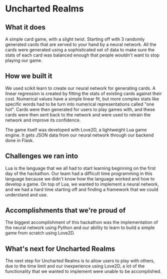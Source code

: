 # Uncharted Realms
## What it does
A simple card game, with a slight twist. Starting off with 3 randomly generated cards that are served to your hand by a neural network. All the cards were generated using a sophisticated set of data to make sure the stats of each card was balanced enough that people wouldn't want to stop playing our game.

## How we built it
We used scikit learn to create our neural network for generating cards. A linear regression is created by fitting the stats of existing cards against their cost. Numerical values have a simple linear fit, but more complex stats like specific words had to be turn into numerical representations called "one hot". Cards were then generated for users to play games with, and these cards were then sent back to the network and were used to retrain the network and improve its confidence.

The game itself was developed with Love2D, a lightweight Lua game engine. It gets JSON data from our neural network through our backend done in Flask.

## Challenges we ran into
Lua is the language that we all had to start learning beginning on the first day of the hackathon. Our team had a difficult time programming in this language because we didn't know how the language worked and how to develop a game. On top of Lua, we wanted to implement a neural network, and we had a hard time starting off and finding a framework that we could understand and use.

## Accomplishments that we're proud of
The biggest accomplishment of this hackathon was the implementation of the neural network using Python and our ability to learn to build a simple game from scratch using Love2D.

## What's next for Uncharted Realms
The next step for Uncharted Realms is to allow users to play with others, due to the time limit and our inexperience using Love2D, a lot of the functionality that we wanted to implement were unable to be accomplished.
